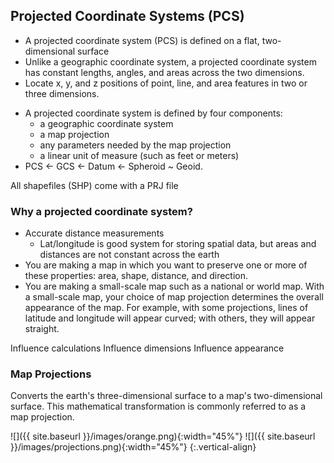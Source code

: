 ---
---

## Projected Coordinate Systems (PCS)

- A projected coordinate system (PCS) is defined on a flat, two-dimensional surface
- Unlike a geographic coordinate system, a projected coordinate system has constant lengths, angles, and areas across the two dimensions. 
- Locate x, y, and z positions of point, line, and area features in two or three dimensions. 

<!--split-->

- A projected coordinate system is defined by four components:
  - a geographic coordinate system
  - a map projection
  - any parameters needed by the map projection
  - a linear unit of measure (such as feet or meters)
- PCS <- GCS <- Datum <- Spheroid ~ Geoid.

All shapefiles (SHP) come with a PRJ file

<!--split-->

### Why a projected coordinate system?

- Accurate distance measurements 
  - Lat/longitude is good system for storing spatial data, but areas and distances are not constant across the earth
- You are making a map in which you want to preserve one or more of these properties: area, shape, distance, and direction.
- You are making a small-scale map such as a national or world map. With a small-scale map, your choice of map projection determines the overall appearance of the map. For example, with some projections, lines of latitude and longitude will appear curved; with others, they will appear straight.

<aside class="notes">
Influence calculations
Influence dimensions
Influence appearance
</aside>

<!--split-->

### Map Projections

Converts the earth's three-dimensional surface to a map's two-dimensional surface. This mathematical transformation is commonly referred to as a map projection. 

![]({{ site.baseurl }}/images/orange.png){:width="45%"}
![]({{ site.baseurl }}/images/projections.png){:width="45%"}
{:.vertical-align}
